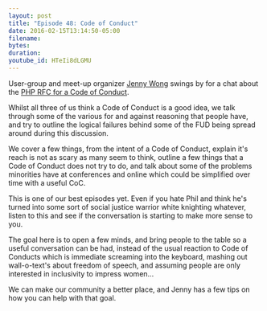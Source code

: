 ```yaml
---
layout: post
title: "Episode 48: Code of Conduct"
date: 2016-02-15T13:14:50-05:00
filename:
bytes:
duration:
youtube_id: HTeIi8dLGMU
---
```


User-group and meet-up organizer [Jenny Wong](https://twitter.com/miss_jwo) swings by for a chat about the [PHP RFC for a Code of Conduct](https://wiki.php.net/rfc/adopt-code-of-conduct).

Whilst all three of us think a Code of Conduct is a good idea, we talk through some of the various for and against reasoning that people have, and try to outline the logical failures behind some of the FUD being spread around during this discussion.

We cover a few things, from the intent of a Code of Conduct, explain it's reach is not as scary as many seem to think, outline a few things that a Code of Conduct does not try to do, and talk about some of the problems minorities have at conferences and online which could be simplified over time with a useful CoC.

This is one of our best episodes yet. Even if you hate Phil and think he's turned into some sort of social justice warrior white knighting whatever, listen to this and see if the conversation is starting to make more sense to you.

The goal here is to open a few minds, and bring people to the table so a useful conversation can be had, instead of the usual reaction to Code of Conducts which is immediate screaming into the keyboard, mashing out wall-o-text's about freedom of speech, and assuming people are only interested in inclusivity to impress women...

We can make our community a better place, and Jenny has a few tips on how you can help with that goal.
